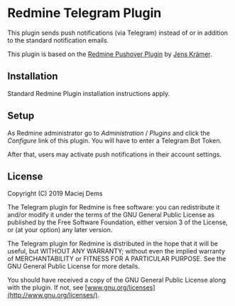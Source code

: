 Redmine Telegram Plugin
=======================

This plugin sends push notifications (via Telegram) instead of or in addition to
the standard notification emails.

This plugin is based on the [Redmine Pushover Plugin](https://github.com/jkraemer/redmine_pushover)
by [Jens Krämer](https://jkraemer.net).

Installation
------------

Standard Redmine Plugin installation instructions apply.

Setup
-----

As Redmine administrator go to _Administration_ / _Plugins_ and click the _Configure_
link of this plugin. You will have to enter a Telegram Bot Token.

After that, users may activate push notifications in their account settings.


License
-------

Copyright (C) 2019 Maciej Dems

The Telegram plugin for Redmine is free software: you can redistribute
it and/or modify it under the terms of the GNU General Public License as
published by the Free Software Foundation, either version 3 of the License, or
(at your option) any later version.

The Telegram plugin for Redmine is distributed in the hope that it
will be useful, but WITHOUT ANY WARRANTY; without even the implied warranty of
MERCHANTABILITY or FITNESS FOR A PARTICULAR PURPOSE.  See the GNU General
Public License for more details.

You should have received a copy of the GNU General Public License along with
the plugin. If not, see [www.gnu.org/licenses](http://www.gnu.org/licenses/).




